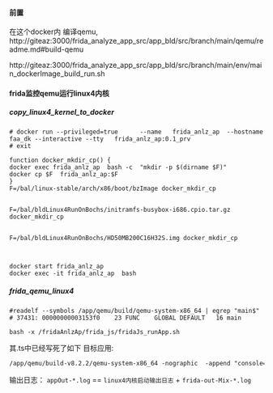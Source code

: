 


 



#### 前置

在这个docker内 编译qemu, http://giteaz:3000/frida_analyze_app_src/app_bld/src/branch/main/qemu/readme.md#build-qemu


http://giteaz:3000/frida_analyze_app_src/app_bld/src/branch/main/env/main_dockerImage_build_run.sh

#### frida监控qemu运行linux4内核

##### copy_linux4_kernel_to_docker
```shell
# docker run --privileged=true      --name   frida_anlz_ap  --hostname faa_dk --interactive --tty   frida_anlz_ap:0.1_prv
# exit

function docker_mkdir_cp() {
docker exec frida_anlz_ap  bash -c  "mkdir -p $(dirname $F)"
docker cp $F  frida_anlz_ap:$F
}
F=/bal/linux-stable/arch/x86/boot/bzImage docker_mkdir_cp


F=/bal/bldLinux4RunOnBochs/initramfs-busybox-i686.cpio.tar.gz docker_mkdir_cp


F=/bal/bldLinux4RunOnBochs/HD50MB200C16H32S.img docker_mkdir_cp



docker start frida_anlz_ap
docker exec -it frida_anlz_ap  bash
```
##### frida_qemu_linux4

```shell
#readelf --symbols /app/qemu/build/qemu-system-x86_64 | egrep "main$"
# 37431: 00000000003153f0    23 FUNC    GLOBAL DEFAULT   16 main

bash -x /fridaAnlzAp/frida_js/fridaJs_runApp.sh
```
其.ts中已经写死了如下 目标应用:
```txt
/app/qemu/build-v8.2.2/qemu-system-x86_64 -nographic  -append "console=ttyS0"  -kernel  /bal/linux-stable/arch/x86/boot/bzImage -initrd /bal/bldLinux4RunOnBochs/initramfs-busybox-i686.cpio.tar.gz
``` 


输出日志： ```appOut-*.log``` == ```linux4内核启动输出日志``` + ```frida-out-Mix-*.log```